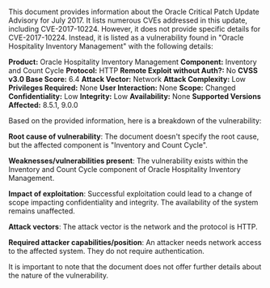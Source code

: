 This document provides information about the Oracle Critical Patch Update Advisory for July 2017. It lists numerous CVEs addressed in this update, including CVE-2017-10224. However, it does not provide specific details for CVE-2017-10224. Instead, it is listed as a vulnerability found in "Oracle Hospitality Inventory Management" with the following details:

**Product:** Oracle Hospitality Inventory Management
**Component:** Inventory and Count Cycle
**Protocol:** HTTP
**Remote Exploit without Auth?:** No
**CVSS v3.0 Base Score:** 6.4
**Attack Vector:** Network
**Attack Complexity:** Low
**Privileges Required:** None
**User Interaction:** None
**Scope:** Changed
**Confidentiality:** Low
**Integrity:** Low
**Availability:** None
**Supported Versions Affected:** 8.5.1, 9.0.0

Based on the provided information, here is a breakdown of the vulnerability:

**Root cause of vulnerability**:  The document doesn't specify the root cause, but the affected component is "Inventory and Count Cycle".

**Weaknesses/vulnerabilities present**: The vulnerability exists within the Inventory and Count Cycle component of Oracle Hospitality Inventory Management.

**Impact of exploitation**: Successful exploitation could lead to a change of scope impacting confidentiality and integrity. The availability of the system remains unaffected.

**Attack vectors**:  The attack vector is the network and the protocol is HTTP.

**Required attacker capabilities/position**: An attacker needs network access to the affected system. They do not require authentication.

It is important to note that the document does not offer further details about the nature of the vulnerability.